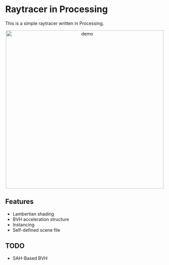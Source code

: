 # Raytracer in Processing

This is a simple raytracer written in Processing.

<p align="center">
  <img src="https://molin7.vercel.app/_next/image?url=%2FProj_raytracer_java1.png&w=1080&q=75" alt="demo" width="500" height="auto">
</p>

## Features

- Lambertian shading
- BVH acceleration structure
- Instancing
- Self-defined scene file

## TODO

- SAH-Based BVH

